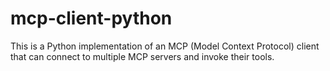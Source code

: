 # mcp-client-python
This is a Python implementation of an MCP (Model Context Protocol) client that can connect to multiple MCP servers and invoke their tools.   
